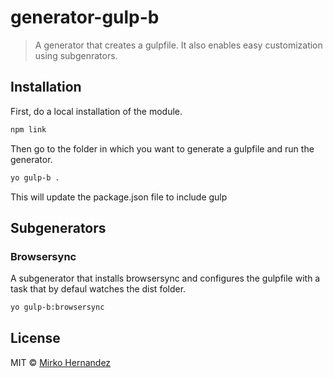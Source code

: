 # generator-gulp-b 
> A generator that creates a gulpfile. It also enables easy customization using subgenrators.

## Installation

First, do a local installation of the module.

```bash
npm link
```

Then go to the folder in which you want to generate a gulpfile and run the generator.

```bash
yo gulp-b .
```

This will update the package.json file to include gulp


## Subgenerators

### Browsersync

A subgenerator that installs browsersync and configures the gulpfile
with a task that by defaul watches the dist folder.

```bash
yo gulp-b:browsersync
```

## License

MIT © [Mirko Hernandez]()
